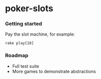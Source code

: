 # poker-slots

### Getting started

Pay the slot machine, for example:

`rake play[10]`

### Roadmap

* Full test suite
* More games to demonstrate abstractions